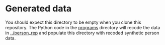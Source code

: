 # Generated data
You should expect this directory to be empty when you clone this repository.
The Python code in the [programs](../../programs/) directory will recode 
the data in [../person_rep](../person_rep/) and populate
this directory with recoded synthetic person data.

